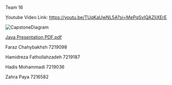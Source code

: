 Team 16

ِYoutube Video Link: https://youtu.be/TUqKaUwNL5A?si=MePqSvIQAZIiXErE

![CapstoneDiagram](https://github.com/JavaTeam16/CapstoneProject-team16/assets/150756574/993aab42-695f-4345-ac77-953ff32f196e)

[Java Presentation PDF.pdf](https://github.com/JavaTeam16/CapstoneProject-team16/files/14229960/Java.Presentation.PDF.pdf)


Faraz Chahybakhsh 7219098

Hamidreza Fathollahzadeh 7219187

Hadis Mohammadi 7219036

Zahra Paya 7216582

